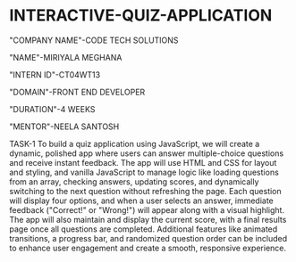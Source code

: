 # INTERACTIVE-QUIZ-APPLICATION
"COMPANY NAME"-CODE TECH SOLUTIONS

"NAME"-MIRIYALA MEGHANA

"INTERN ID"-CT04WT13

"DOMAIN"-FRONT END DEVELOPER

"DURATION"-4 WEEKS

"MENTOR"-NEELA SANTOSH


TASK-1
To build a quiz application using JavaScript, we will create a dynamic, polished app where users can answer multiple-choice questions and receive instant feedback. The app will use HTML and CSS for layout and styling, and vanilla JavaScript to manage logic like loading questions from an array, checking answers, updating scores, and dynamically switching to the next question without refreshing the page. Each question will display four options, and when a user selects an answer, immediate feedback ("Correct!" or "Wrong!") will appear along with a visual highlight. The app will also maintain and display the current score, with a final results page once all questions are completed. Additional features like animated transitions, a progress bar, and randomized question order can be included to enhance user engagement and create a smooth, responsive experience.
